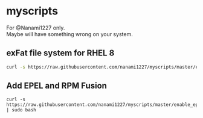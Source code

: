 # myscripts
For @Nanami1227 only.  
Maybe will have something wrong on your system.

## exFat file system for RHEL 8
```sh
curl -s https://raw.githubusercontent.com/nanami1227/myscripts/master/exfat.sh | sudo bash
```

## Add EPEL and RPM Fusion
```
curl -s https://raw.githubusercontent.com/nanami1227/myscripts/master/enable_epel_andrpmfusion.sh | sudo bash
```
